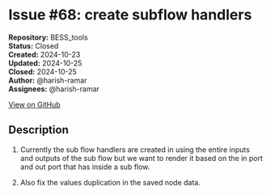 # Issue #68: create subflow handlers

**Repository:** BESS_tools  
**Status:** Closed  
**Created:** 2024-10-23  
**Updated:** 2024-10-25  
**Closed:** 2024-10-25  
**Author:** @harish-ramar  
**Assignees:** @harish-ramar  

[View on GitHub](https://github.com/Simtestlab/BESS_tools/issues/68)

## Description

1. Currently the sub flow handlers are created in using the entire inputs and outputs of the sub flow but we want to render it based on the  in port and out port that has inside a sub flow.

2. Also fix the values duplication in the saved node data.